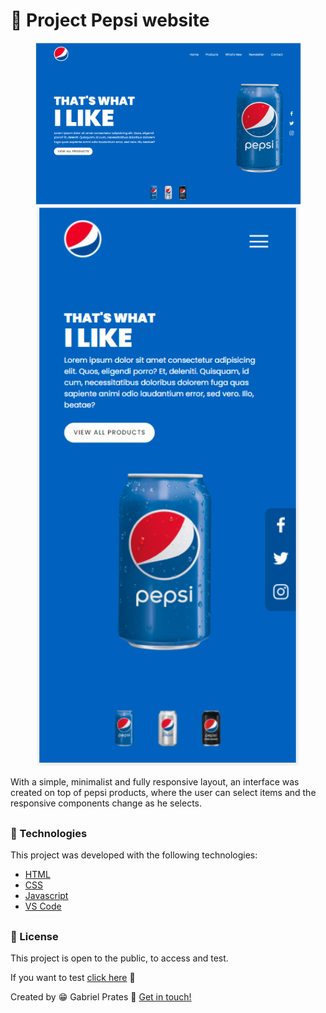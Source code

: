 <h1>💾 Project Pepsi website </h1>

<p align="center">
<img src="./img/page_web.png"  width="425" alt="tela-web">
<img src="./img/page_phone.png"  width="420" alt="tela-phone">
</p>

With a simple, minimalist and fully responsive layout, an interface was created on top of pepsi products, where the user can select items and the responsive components change as he selects.
##
### 🚀 Technologies
 
This project was developed with the following technologies:

- <a href="https://en.wikipedia.org/wiki/HTML">HTML</a>
- <a href="https://en.wikipedia.org/wiki/CSS">CSS</a>
- <a href="https://en.wikipedia.org/wiki/JavaScript">Javascript</a>
- <a href="https://code.visualstudio.com/">VS Code</a>

##
### 📝 License

This project is open to the public, to access and test.

If you want to test <a href="https://gabrielprt.github.io/Projeto_conversor_moeda/">click here</a> 🎯

Created by 😁 Gabriel Prates 👋 <a href="https://github.com/GabrielPrt">Get in touch!</a>
